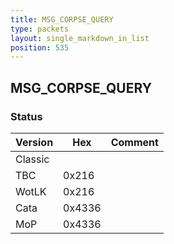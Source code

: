 ```yaml
---
title: MSG_CORPSE_QUERY
type: packets
layout: single_markdown_in_list
position: 535
---
```


## MSG_CORPSE_QUERY

### Status

Version    | Hex        | Comment
---------- | ---------- | ---------- 
Classic    |            |
TBC        | 0x216      | 
WotLK      | 0x216      | 
Cata       | 0x4336     | 
MoP        | 0x4336     | 